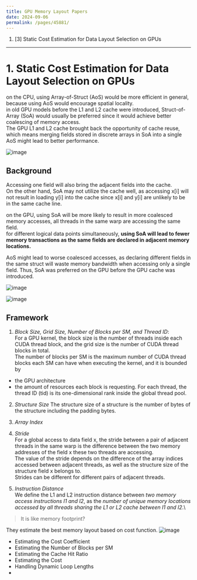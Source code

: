 ```yaml
---
title: GPU Memory Layout Papers
date: 2024-09-06
permalink: /pages/45881/
---
```


1. [3] Static Cost Estimation for Data Layout Selection on GPUs


---
# 1. Static Cost Estimation for Data Layout Selection on GPUs

on the CPU, using Array-of-Struct (AoS) would be more efficient in general, because using AoS would encourage spatial locality. \
in old GPU models before the L1 and L2 cache were introduced, Struct-of-Array (SoA) would usually be preferred since it would achieve better coalescing of memory access.\
The GPU L1 and L2 cache brought back the opportunity of cache reuse, which means merging fields stored in discrete arrays in SoA into a single AoS might lead to better performance.

![image](https://github.com/user-attachments/assets/e66b1b8b-4b92-4825-8de2-0f1b2d693a73)


## Background
Accessing one field will also bring the adjacent fields into the cache.\
On the other hand, SoA may not utilize the cache well, as accessing x[i] will not result in loading y[i] into the cache since x[i] and y[i] are unlikely to be in the same cache line.

on the GPU, using SoA will be more likely to result in more coalesced memory accesses, all threads in the same warp are accessing the same field.\
for different logical data points simultaneously, **using SoA will lead to fewer memory transactions as the same fields are declared in adjacent memory locations.**

AoS might lead to worse coalesced accesses, as declaring different fields in the same struct will waste memory bandwidth when accessing only a single field. Thus, SoA was preferred
on the GPU before the GPU cache was introduced.

![image](https://github.com/user-attachments/assets/47be4998-06ec-4edf-81bc-555a4638e264)

![image](https://github.com/user-attachments/assets/2e9f4e11-0ebf-4922-bc78-b27bdce58880)


## Framework

1) *Block Size, Grid Size, Number of Blocks per SM, and Thread ID*:\
For a GPU kernel, the block size is the number of threads inside each CUDA thread block, and the grid size is the number of CUDA thread blocks in total.\
The number of blocks per SM is the maximum number of CUDA thread blocks each SM can have when executing the kernel, and it is bounded by
- the GPU architecture
- the amount of resources each block is requesting.
For each thread, the thread ID (tid) is its one-dimensional rank inside the global thread pool.

2) *Structure Size*
The structure size of a structure is the number of bytes of the structure including the padding bytes.

3) *Array Index*

4) *Stride*\
For a global access to data field x, the stride between a pair of adjacent threads in the same warp is the difference between the two memory addresses of the field x these two threads are accessing.\
The value of the stride depends on the difference of the array indices accessed between adjacent threads, as well as the structure size of the structure field x belongs to.\
Strides can be different for different pairs of adjacent threads.

5) *Instruction Distance*\
We define the L1 and L2 instruction distance between *two memory access instructions I1 and I2*, as the *number of unique memory locations accessed
by all threads sharing the L1 or L2 cache between I1 and I2*.\

> It is like memory footprint?

They estimate the best memory layout based on cost function.
![image](https://github.com/user-attachments/assets/39d8ac2f-109f-419e-9430-742fb3456603)

-  Estimating the Cost Coefficient
-  Estimating the Number of Blocks per SM
-  Estimating the Cache Hit Ratio
-  Estimating the Cost
-  Handling Dynamic Loop Lengths
-  


